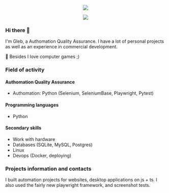 <p align="center">
  <!-- Typing SVG by DenverCoder1 - https://github.com/DenverCoder1/readme-typing-svg -->
  <a href="https://github.com/DenverCoder1/readme-typing-svg">
    <img src="https://readme-typing-svg.demolab.com/?lines=Hi!%20I'm%20Gleb&font=Fira%20Code&center=true&width=440&height=45&color=27ae60&vCenter=true&duration=1&repeat=false&pause=1000&size=22" /></a>
</p>

<p align="center">
  <!-- Typing SVG by DenverCoder1 - https://github.com/DenverCoder1/readme-typing-svg -->
  <a href="https://github.com/DenverCoder1/readme-typing-svg">
    <img src="https://readme-typing-svg.demolab.com/?lines=Authomation%20Quality%20Assurance;3%2B%20years%20of%20experience;Always%20learning&font=Fira%20Code&center=true&width=440&height=45&color=27ae60&vCenter=true&duration=2500&pause=1000&size=22" /></a>
</p>

### Hi there 👋

I'm Gleb, a Authomation Quality Assurance. I have a lot of personal projects as well as an experience in commercial development.

🚀 Besides I love computer games ;)


### Field of activity

#### Authomation Quality Assurance
- Authomation: Python (Selenium, SeleniumBase, Playwright, Pytest)

#### Programming languages
- Python

#### Secondary skills

- Work with hardware
- Databases (SQLite, MySQL, Postgres)
- Linux
- Devops (Docker, deploying)

### Projects information and contacts

I built automation projects for websites, desktop applications on js + ts. I also used the fairly new playwright framework, and screenshot tests.
